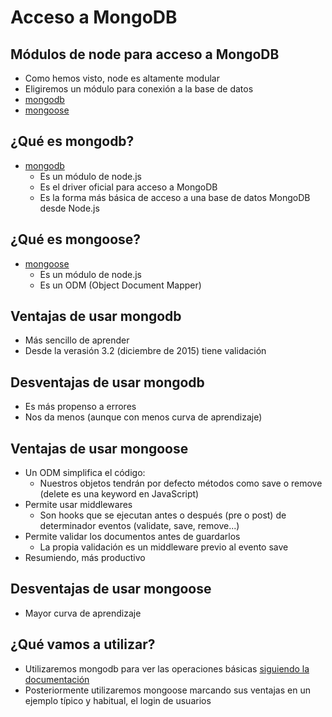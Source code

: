 # Acceso a MongoDB


## Módulos de node para acceso a MongoDB

- Como hemos visto, node es altamente modular
- Eligiremos un módulo para conexión a la base de datos
- [mongodb](https://www.npmjs.com/package/mongodb)
- [mongoose](https://www.npmjs.com/package/mongoose)

## ¿Qué es mongodb?
- [mongodb](https://www.npmjs.com/package/mongodb)
    - Es un módulo de node.js
    - Es el driver oficial para acceso a MongoDB
    - Es la forma más básica de acceso a una base de datos MongoDB desde Node.js


## ¿Qué es mongoose?
- [mongoose](https://www.npmjs.com/package/mongoose)
    - Es un módulo de node.js
    - Es un ODM (Object Document Mapper)

## Ventajas de usar mongodb
- Más sencillo de aprender
- Desde la verasión 3.2 (diciembre de 2015) tiene validación

## Desventajas de usar mongodb
- Es más propenso a errores
- Nos da menos (aunque con menos curva de aprendizaje)

## Ventajas de usar mongoose
- Un ODM simplifica el código: 
    - Nuestros objetos tendrán por defecto métodos como save o remove (delete es una keyword en JavaScript)
- Permite usar middlewares
    - Son hooks que se ejecutan antes o después (pre o post) de determinador eventos (validate, save, remove...)
- Permite validar los documentos antes de guardarlos
    - La propia validación es un middleware previo al evento save 
- Resumiendo, más productivo

## Desventajas de usar mongoose
- Mayor curva de aprendizaje


## ¿Qué vamos a utilizar?
- Utilizaremos mongodb para ver las operaciones básicas [siguiendo la documentación](http://mongodb.github.io/node-mongodb-native/2.2/)
- Posteriormente utilizaremos mongoose marcando sus ventajas en un ejemplo típico y habitual, el login de usuarios


